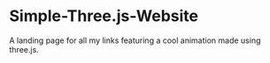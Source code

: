 # Simple-Three.js-Website
A landing page for all my links featuring a cool animation made using three.js. 
